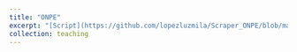 ```yaml
---
title: "ONPE"
excerpt: "[Script](https://github.com/lopezluzmila/Scraper_ONPE/blob/main/Scraper_ONPE.ipynb): We extract information about corruption cases in Perú from 2015 to 2020."
collection: teaching
---
```


